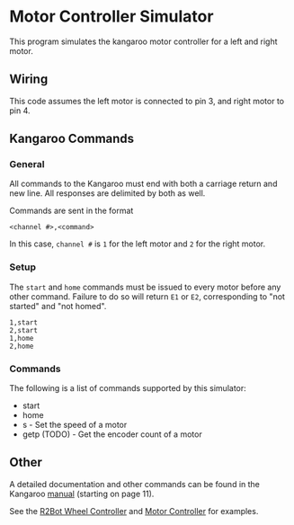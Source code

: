 # Motor Controller Simulator

This program simulates the kangaroo motor controller for a left and right motor.

## Wiring

This code assumes the left motor is connected to pin 3, and right motor to pin
4.

## Kangaroo Commands

### General

All commands to the Kangaroo must end with both a carriage return and new line.
All responses are delimited by both as well.

Commands are sent in the format
```
<channel #>,<command>
```

In this case, `channel #` is `1` for the left motor and `2` for the right motor.

### Setup

The `start` and `home` commands must be issued to every motor before any other
command. Failure to do so will return `E1` or `E2`, corresponding to "not
started" and "not homed".
```
1,start
2,start
1,home
2,home
```

### Commands

The following is a list of commands supported by this simulator:
- start
- home
- s - Set the speed of a motor
- getp (TODO) - Get the encoder count of a motor

## Other

A detailed documentation and other commands can be found in the Kangaroo
[manual](https://www.dimensionengineering.com/datasheets/KangarooManual.pdf)
(starting on page 11).

See the [R2Bot Wheel Controller](https://github.com/cornell-cup/cs-r2-bot/blob/master/R2Bot/R2Bot/src/WheelController.cpp)
and [Motor Controller](https://github.com/cornell-cup/cs-r2-bot/blob/master/R2Bot/R2Bot/src/MotorController.cpp)
for examples.
